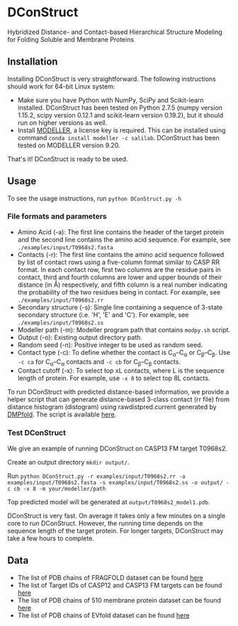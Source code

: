 # DConStruct

Hybridized Distance- and Contact-based Hierarchical Structure Modeling for Folding Soluble and Membrane Proteins

## Installation

Installing DConStruct is very straightforward. The following instructions should work for 64-bit Linux system:

- Make sure you have Python with NumPy, SciPy and Scikit-learn installed. DConStruct has been tested on Python 2.7.5 (numpy version 1.15.2, scipy version 0.12.1 and scikit-learn version 0.19.2), but it should run on higher versions as well.
- Install [MODELLER](https://salilab.org/modeller), a license key is required. This can be installed using command `conda install modeller -c salilab`. DConStruct has been tested on MODELLER version 9.20.

That's it! DConStruct is ready to be used.

## Usage

To see the usage instructions, run `python DConStruct.py -h`

### File formats and parameters
 
- Amino Acid (-a): The first line contains the header of the target protein and the second line contains the amino acid sequence. For example, see `./examples/input/T0968s2.fasta`
- Contacts (-r): The first line contains the amino acid sequence followed by list of contact rows using a five-column format similar to CASP RR format. In each contact row, first two columns are the residue pairs in contact, third and fourth columns are lower and upper bounds of their distance (in Å) respectively, and fifth column is a real number indicating the probability of the two residues being in contact. For example, see `./examples/input/T0968s2.rr`
- Secondary structure (-s): Single line containing a sequence of 3-state secondary structure (i.e. 'H', 'E' and 'C'). For example, see `./examples/input/T0968s2.ss`
- Modeller path (-m): Modeller program path that contains `modpy.sh` script.
- Output (-o): Existing output directory path.
- Random seed (-n): Positive integer to be used as random seed.
- Contact type (-c): To define whether the contact is C<sub>α</sub>–C<sub>α</sub> or C<sub>β</sub>–C<sub>β</sub>. Use `-c ca` for C<sub>α</sub>–C<sub>α</sub> contacts and `-c cb` for C<sub>β</sub>–C<sub>β</sub> contacts.
- Contact cutoff (-x): To select top xL contacts, where L is the sequence length of protein. For example, use `-x 8` to select top 8L contacts.


To run DConStruct with predicted distance-based information, we provide a helper script that can generate distance-based 3-class contact (rr file) from distance histogram (distogram) using rawdistpred.current generated by [DMPfold](https://github.com/psipred/DMPfold). The script is available [here](scripts/dmp2rr.py).

### Test DConStruct

We give an example of running DConStruct on CASP13 FM target T0968s2.

Create an output directory `mkdir output/`. 

Run `python DConStruct.py -r examples/input/T0968s2.rr -a examples/input/T0968s2.fasta -s examples/input/T0968s2.ss -o output/ -c cb -x 8 -m your/modeller/path`

Top predicted model will be generated at `output/T0968s2_model1.pdb`.

DConStruct is very fast. On average it takes only a few minutes on a single core to run DConStruct. However, the running time depends on the sequence length of the target protein. For longer targets, DConStruct may take a few hours to complete.

## Data

- The list of PDB chains of FRAGFOLD dataset can be found [here](data/FRAGFOLD_150.txt) 
- The list of Target IDs of CASP12 and CASP13 FM targets can be found [here](data/CASP12_13_FM.txt) 
- The list of PDB chains of 510 membrane protein dataset can be found [here](data/Membrane_510.txt) 
- The list of PDB chains of EVfold dataset can be found [here](data/EVfold_15.txt) 
